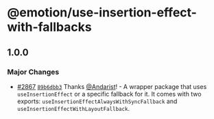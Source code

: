 # @emotion/use-insertion-effect-with-fallbacks

## 1.0.0
### Major Changes



- [#2867](https://github.com/emotion-js/emotion/pull/2867) [`89b6dbb3`](https://github.com/emotion-js/emotion/commit/89b6dbb3c13d49ef1fa3d88888672d810853f05a) Thanks [@Andarist](https://github.com/Andarist)! - A wrapper package that uses `useInsertionEffect` or a specific fallback for it. It comes with two exports: `useInsertionEffectAlwaysWithSyncFallback` and `useInsertionEffectWithLayoutFallback`.
